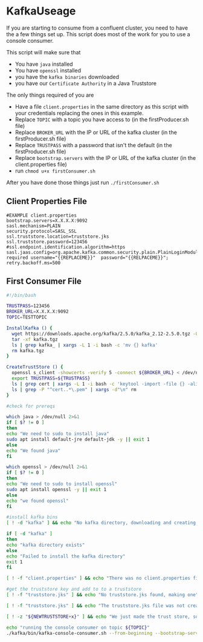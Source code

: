 # KafkaUseage
If you are starting to consume from a confluent cluster, you need to have the a few things set up. This script does most of the work for you to use a console consumer.

This script will make sure that
- You have `java` installed
- You have `openssl` installed
- you have the `kafka binaries` downloaded
- you have our `Certificate Authority` in a Java Truststore
 

The only things required of you are
- Have a file `client.properties` in the same directory as this script with your credentials replacing the ones in this example.
- Replace `TOPIC` with a topic you have access to (in the firstProducer.sh file)
- Replace `BROKER_URL` with the IP or URL of the kafka cluster (in the firstProducer.sh file)
- Replace `TRUSTPASS` with a password that isn't the default  (in the firstProducer.sh file)
- Replace `bootstrap.servers` with the IP or URL of the kafka cluster (in the client.properties file)
- run `chmod u+x firstConsumer.sh`

After you have done those things just run `./firstConsumer.sh` 
 

 

## Client Properties File
```
#EXAMPLE client.properties
bootstrap.servers=X.X.X.X:9092
sasl.mechanism=PLAIN
security.protocol=SASL_SSL
ssl.truststore.location=truststore.jks
ssl.truststore.password=123456
#ssl.endpoint.identification.algorithm=https
sasl.jaas.config=org.apache.kafka.common.security.plain.PlainLoginModule  required username="{{REPLACEME}}"  password="{{RELPACEME}}";
retry.backoff.ms=500
```

## First Consumer File
``` bash
#!/bin/bash

TRUSTPASS=123456
BROKER_URL=X.X.X.X:9092
TOPIC=TESTTOPIC

InstallKafka () {
  wget https://downloads.apache.org/kafka/2.5.0/kafka_2.12-2.5.0.tgz -O kafka.tgz
  tar -xf kafka.tgz
  ls | grep kafka_ | xargs -L 1 -i bash -c 'mv {} kafka'
  rm kafka.tgz
}

CreateTrustStore () {
  openssl s_client -showcerts -verify 5 -connect ${BROKER_URL} < /dev/null | awk '/BEGIN/,/END/{ if(/BEGIN/){a++}; out="cert"a".pem"; print >out}'
  export TRUSTPASS=${TRUSTPASS}
  ls | grep cert | xargs -L 1 -i bash -c 'keytool -import -file {} -alias {} -storepass ${TRUSTPASS} -keystore truststore.jks -noprompt'
  ls | grep -P "^cert..*\.pem" | xargs -d"\n" rm
}

#check for prereqs

which java > /dev/null 2>&1
if [ $? != 0 ]
then
echo "We need to sudo to install java"
sudo apt install default-jre default-jdk -y || exit 1
else
echo "We found java"
fi

which openssl > /dev/null 2>&1
if [ $? != 0 ]
then
echo "We need to sudo to install openssl"
sudo apt install openssl -y || exit 1
else
echo "we found openssl"
fi

#install kafka bins
[ ! -d "kafka" ] && echo "No kafka directory, downloading and creating one" && InstallKafka

if [ -d "kafka" ]
then
echo "kafka directory exists"
else
echo "Failed to install the kafka directory"
exit 1
fi

[ ! -f "client.properties" ] && echo "There was no client.properties file in your present working directory" && exit 1

#get the truststore key and add to to a truststore
[ ! -f "truststore.jks" ] && echo "No truststore.jks found, making one" && CreateTrustStore && NEWTRUSTSTORE=1

[ ! -f "truststore.jks" ] && echo "The truststore.jks file was not created correctly" && exit 1

[ ! -z "${NEWTRUSTSTORE+x}" ] && echo "We just made the trust store, so we are letting it settle for a 5 seconds" && sleep 5

echo "running the console consumer on topic ${TOPIC}"
./kafka/bin/kafka-console-consumer.sh --from-beginning --bootstrap-server ${BROKER_URL} --topic ${TOPIC} --consumer.config client.properties

```
